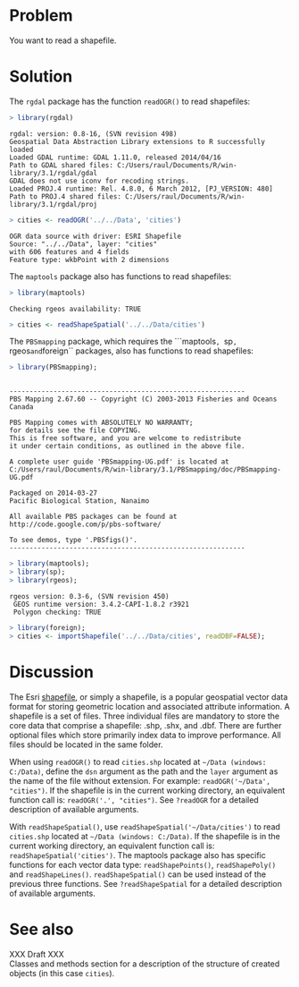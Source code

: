 

# Problem
You want to read a shapefile.

# Solution
The ``rgdal`` package has the function ``readOGR()`` to read shapefiles:

```r
> library(rgdal)
```

```
rgdal: version: 0.8-16, (SVN revision 498)
Geospatial Data Abstraction Library extensions to R successfully loaded
Loaded GDAL runtime: GDAL 1.11.0, released 2014/04/16
Path to GDAL shared files: C:/Users/raul/Documents/R/win-library/3.1/rgdal/gdal
GDAL does not use iconv for recoding strings.
Loaded PROJ.4 runtime: Rel. 4.8.0, 6 March 2012, [PJ_VERSION: 480]
Path to PROJ.4 shared files: C:/Users/raul/Documents/R/win-library/3.1/rgdal/proj
```

```r
> cities <- readOGR('../../Data', 'cities')
```

```
OGR data source with driver: ESRI Shapefile 
Source: "../../Data", layer: "cities"
with 606 features and 4 fields
Feature type: wkbPoint with 2 dimensions
```
The ``maptools`` package also has functions to read shapefiles:

```r
> library(maptools)
```

```
Checking rgeos availability: TRUE
```

```r
> cities <- readShapeSpatial('../../Data/cities')
```
The ``PBSmapping`` package, which requires the ```maptools``, ``sp``, ``rgeos`` and ``foreign`` packages, also has functions to read shapefiles:

```r
> library(PBSmapping);
```

```

-----------------------------------------------------------
PBS Mapping 2.67.60 -- Copyright (C) 2003-2013 Fisheries and Oceans Canada

PBS Mapping comes with ABSOLUTELY NO WARRANTY;
for details see the file COPYING.
This is free software, and you are welcome to redistribute
it under certain conditions, as outlined in the above file.

A complete user guide 'PBSmapping-UG.pdf' is located at 
C:/Users/raul/Documents/R/win-library/3.1/PBSmapping/doc/PBSmapping-UG.pdf

Packaged on 2014-03-27
Pacific Biological Station, Nanaimo

All available PBS packages can be found at
http://code.google.com/p/pbs-software/

To see demos, type '.PBSfigs()'.
-----------------------------------------------------------
```

```r
> library(maptools);
> library(sp);
> library(rgeos);
```

```
rgeos version: 0.3-6, (SVN revision 450)
 GEOS runtime version: 3.4.2-CAPI-1.8.2 r3921 
 Polygon checking: TRUE 
```

```r
> library(foreign);
> cities <- importShapefile('../../Data/cities', readDBF=FALSE);
```


# Discussion
The Esri [shapefile](http://en.wikipedia.org/wiki/Shapefile), or simply a shapefile, is a popular geospatial vector data format for storing geometric location and associated attribute information. A shapefile is a set of files. Three individual files are mandatory to store the core data that comprise a shapefile: .shp, .shx, and .dbf. There are further optional files which store primarily index data to improve performance. All files should be located in the same folder.  

When using ``readOGR()`` to read ``cities.shp`` located at ``~/Data (windows: C:/Data)``, define the ``dsn`` argument as the path and the ``layer`` argument as the name of the file without extension. For example: ``readOGR('~/Data', "cities")``. If the shapefile is in the current working directory, an equivalent function call is: ``readOGR('.', "cities")``. See ``?readOGR`` for a detailed description of available arguments.  

With ``readShapeSpatial()``, use ``readShapeSpatial('~/Data/cities')`` to read ``cities.shp`` located at ``~/Data (windows: C:/Data)``. If the shapefile is in the current working directory, an equivalent function call is: ``readShapeSpatial('cities')``. The maptools package also has specific functions for each vector data type: ``readShapePoints()``, ``readShapePoly()`` and ``readShapeLines()``. ``readShapeSpatial()`` can be used instead of the previous three functions. See ``?readShapeSpatial`` for a detailed description of available arguments.  

# See also
XXX Draft XXX  
Classes and methods section for a description of the structure of created objects (in this case ``cities``).   













